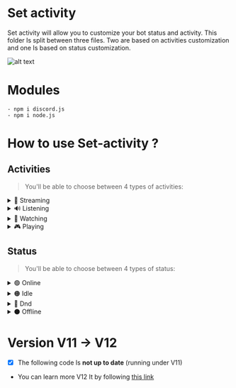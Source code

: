 # Set activity
Set activity will allow you to customize your bot status and activity.
This folder Is split between three files. 
Two are based on activities customization and one Is based on status customization.

![alt text](https://i.imgur.com/5i0TbsS_d.webp?maxwidth=760&fidelity=grand)

# Modules

```
- npm i discord.js
- npm i node.js
```

# How to use <b>Set-activity</b> ?

## Activities

> You'll be able to choose between 4 types of activities:

<details>
  <summary>🎥 Streaming</summary>
  
  ## Streaming
 - Streaming will allow you to set your bot activity to streaming.
 - <a href=https://github.com/Shedhatch/Set-activity/blob/0f945360f901f2c933943f6f4c8dc74f44cf289e/Set-Activities/Set-Streaming-Activity.js>Link to repo </a>
 - Code: 
  ```js
     game: {
      name: 'Streaming guys !',
      type: "STREAMING",
          url: "https://www.twitch.tv/shedhatch"
      }
  ```
 
</details>
<details>
  <summary>🔊 Listening</summary>
  
  ## Listening
 - Listening will allow you to set your bot activity to listening.
 - <a href=https://github.com/Shedhatch/Set-activity/blob/0f945360f901f2c933943f6f4c8dc74f44cf289e/Set-Activities/Set-Streaming-Activity.js>Link to repo </a>
 - Code: 
  ```js
  bot.user.setActivity("Placeholder_text", {type: 2});
  ```
 
</details>
<details>
  <summary>👀 Watching</summary>
  
  ## Watching
 - Watching will allow you to set your bot activity to watching.
 - <a href=https://github.com/Shedhatch/Set-activity/blob/0f945360f901f2c933943f6f4c8dc74f44cf289e/Set-Activities/Set-Streaming-Activity.js>Link to repo </a>
 - Code: 
  ```js
  bot.user.setActivity("Placeholder_text", {type: 3});
  ```
  
</details>
<details>
  <summary>🎮 Playing</summary>
  
  ## Playing
 - Playing will allow you to set your bot activity to playing.
 - <a href=https://github.com/Shedhatch/Set-activity/blob/0f945360f901f2c933943f6f4c8dc74f44cf289e/Set-Activities/Set-Streaming-Activity.js>Link to repo </a>
 - Code: 
  ```js
  bot.user.setActivity("Placeholder_text", {type: 1});
  ```
  
</details>

## Status

> You'll be able to choose between 4 types of status:


<details>
  <summary>🟢 Online</summary>
  
  ## Online
 - Online will allow you to set your bot status to online.
 - <a href=https://github.com/Shedhatch/Set-activity/blob/0f945360f901f2c933943f6f4c8dc74f44cf289e/Set-Status/Set-Status.js>Link to repo </a>
 - Code: 
  ```js
   bot.user.setStatus("online");
  ```
  
</details>
<details>
  <summary>🟠 Idle</summary>
  
  ## Idle
 - Idle will allow you to set your bot status to Idle.
 - <a href=https://github.com/Shedhatch/Set-activity/blob/0f945360f901f2c933943f6f4c8dc74f44cf289e/Set-Status/Set-Status.js>Link to repo </a>
 - Code: 
  ```js
   bot.user.setStatus("idle");
  ```
</details>
<details>
  <summary>🔴 Dnd</summary>
  
  ## Dnd
 - Dnd will allow you to set your bot status to Do Not Disturb.
 - <a href=https://github.com/Shedhatch/Set-activity/blob/0f945360f901f2c933943f6f4c8dc74f44cf289e/Set-Status/Set-Status.js>Link to repo </a>
 - Code: 
  ```js
   bot.user.setStatus("dnd");
  ```
  
</details>
<details>
  <summary>⚫ Offline </summary>
  
  ## Offline
 - Offline will allow you to set your bot status to offline.
 - <a href=https://github.com/Shedhatch/Set-activity/blob/0f945360f901f2c933943f6f4c8dc74f44cf289e/Set-Status/Set-Status.js>Link to repo </a>
 - Code: 
  ```js
   bot.user.setStatus("offline");
  ```
  
</details>

# Version V11 -> V12

- [x] The following code Is <strong>not up to date</strong> (running under V11)<br>
- You can learn more V12 It by following <a href=https://discordjs.guide/additional-info/changes-in-v13.html#before-you-start>this link</a>
